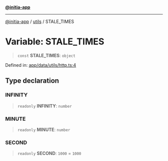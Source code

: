 [**@initia-app**](../../data.md)

***

[@initia-app](../../data.md) / [utils](../data.md) / STALE\_TIMES

# Variable: STALE\_TIMES

> `const` **STALE\_TIMES**: `object`

Defined in: [app/data/utils/http.ts:4](https://github.com/hanwong/app-v2/blob/087f9ea496ced31d9a3b187baa11cd5456705527/app/data/utils/http.ts#L4)

## Type declaration

### INFINITY

> `readonly` **INFINITY**: `number`

### MINUTE

> `readonly` **MINUTE**: `number`

### SECOND

> `readonly` **SECOND**: `1000` = `1000`
